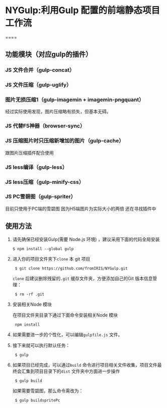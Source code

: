 
# NYGulp:利用Gulp 配置的前端静态项目工作流
====

## 功能模块（对应gulp的插件）

### JS 文件合并（gulp-concat）

### JS 文件压缩（gulp-uglify）

### 图片无损压缩1（gulp-imagemin + imagemin-pngquant）

经过实际使用发现，图片压缩略有损失，但基本无碍。

### JS 代替F5神器（browser-sync）

### JS 压缩图片时只压缩新增加的图片（gulp-cache）

跟图片压缩插件配合使用

### JS less编译（gulp-less）

### JS less压缩（gulp-minify-css）

### JS PC雪碧图（gulp-spriter）

目前只使用于PC端的雪碧图 因为H5端图片为实际大小的两倍 还在寻找插件中


## 使用方法


1.  请先确保已经安装Gulp(需要 Node.js 环境) ，建议采用下面的代码全局安装

		$ npm install --global gulp 

2. 进入你的项目文件夹下`clone` 本 git 项目

		$ git clone https://github.com/fromIRIS/NYGulp.git

   `clone` 后建议删除残留的`.git` 缓存文件夹，方便添加自己的Git 版本信息管理：
   
  		$ rm -rf .git  
		
3. 安装相关Node 模块

	在项目文件夹目录下通过下面命令安装相关Node 模块

		npm install 

4. 如果需要进一步的个性化，可以编辑`gulpfile.js` 文件。

		
5. 接下来就可以执行默认任务：

		$ gulp
	
6. 如果项目已经完成，可以通过`build` 命令进行项目相关文件收集，项目文件最终会汇集到项目目录下的`dist` 文件夹中方面进一步操作

		$ gulp build

	如果需要雪碧图，那么命令需改为：

		$ gulp buildspritePc







